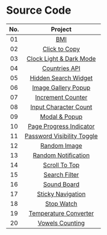 # Source Code

| No. |                   Project             |
|:----:|:------------------------------------------:|
|   01  | [BMI](https://github.com/tawananan/Javascript-in-20-days/tree/main/BMI)|
|   02  | [Click to Copy](https://github.com/tawananan/Javascript-in-20-days/tree/main/Click-to-Copy)|
|   03  | [Clock Light & Dark Mode](https://github.com/tawananan/Javascript-in-20-days/tree/main/Clock-Light%26Dark-Mode)|
|   04  | [Countries API](https://github.com/tawananan/Javascript-in-20-days/tree/main/Countries-API)|
|   05  | [Hidden Search Widget]()|
|   06  | [Image Gallery Popup]()|
|   07  | [Increment Counter]()|
|   08  | [Input Character Count]()|
|   09  | [Modal & Popup]()|
|   10  | [Page Progress Indicator]()|
|   11  | [Password Visibility Toggle]()|
|   12  | [Random Image]()|
|   13  | [Random Notification]()|
|   14  | [Scroll To Top]()|
|   15  | [Search Filter]()|
|   16  | [Sound Board]()|
|   17  | [Sticky Navigation]()|
|   18  | [Stop Watch]()|
|   19  | [Temperature Converter]()|
|   20  | [Vowels Counting]()|
